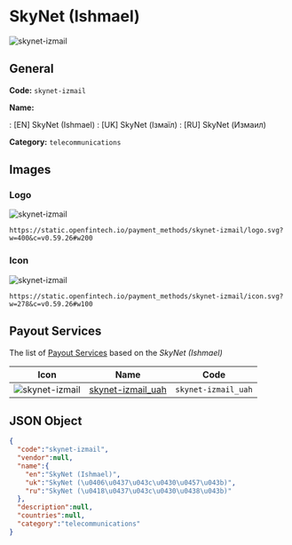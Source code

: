 
# SkyNet (Ishmael) 
![skynet-izmail](https://static.openfintech.io/payment_methods/skynet-izmail/logo.svg?w=400&c=v0.59.26#w200)  

## General 
**Code:** `skynet-izmail` 
 
**Name:** 
 
:	[EN] SkyNet (Ishmael) 
:	[UK] SkyNet (Ізмаїл) 
:	[RU] SkyNet (Измаил) 
 
**Category:** `telecommunications` 
 

## Images 

### Logo 
![skynet-izmail](https://static.openfintech.io/payment_methods/skynet-izmail/logo.svg?w=400&c=v0.59.26#w200)  

```
https://static.openfintech.io/payment_methods/skynet-izmail/logo.svg?w=400&c=v0.59.26#w200
```  

### Icon 
![skynet-izmail](https://static.openfintech.io/payment_methods/skynet-izmail/icon.svg?w=278&c=v0.59.26#w100)  

```
https://static.openfintech.io/payment_methods/skynet-izmail/icon.svg?w=278&c=v0.59.26#w100
```  

## Payout Services 
 
The list of [Payout Services](/payout-services/) based on the _SkyNet (Ishmael)_ 

|Icon|Name|Code| 
|:---:|:---:|:---:| 
|![skynet-izmail](https://static.openfintech.io/payout_methods/skynet-izmail/icon.png?w=278&c=v0.59.26#w40) |[skynet-izmail_uah](/payout-services/skynet-izmail_uah/)|`skynet-izmail_uah`| 
 

## JSON Object 

```json
{
  "code":"skynet-izmail",
  "vendor":null,
  "name":{
    "en":"SkyNet (Ishmael)",
    "uk":"SkyNet (\u0406\u0437\u043c\u0430\u0457\u043b)",
    "ru":"SkyNet (\u0418\u0437\u043c\u0430\u0438\u043b)"
  },
  "description":null,
  "countries":null,
  "category":"telecommunications"
}
```  
